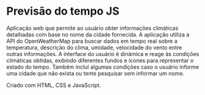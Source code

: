 <h1>Previsão do tempo JS</h1>
<p>Aplicação web que permite ao usuário obter informações climáticas detalhadas com base no nome da cidade fornecida. A aplicação utiliza a API do OpenWeatherMap para buscar dados em tempo real sobre a temperatura, descrição do clima, umidade, velocidade do vento entre outras informações. A interface do usuário é dinâmica e reage às condições climáticas obtidas, exibindo diferentes fundos e ícones para representar o estado do tempo.
Também incluí algumas condições caso o usuário informe uma cidade que não exista ou tente pesquisar sem informar um nome.</p>
<p>Criado com HTML, CSS e JavaScript.</p>
